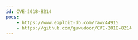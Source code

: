 ```yaml
---
id: CVE-2018-8214
pocs:
    - https://www.exploit-db.com/raw/44915
    - https://github.com/guwudoor/CVE-2018-8214
---
```

